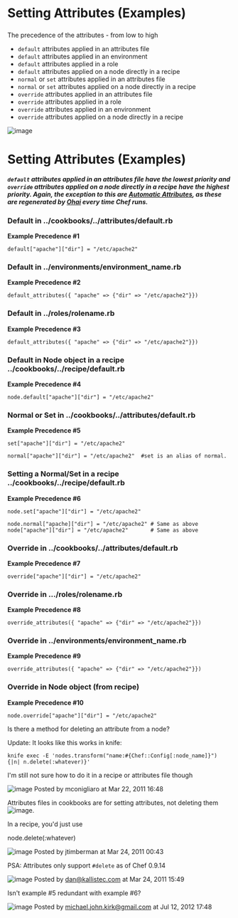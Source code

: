 Setting Attributes (Examples)
=============================

  

##### 

The precedence of the attributes - from low to high

-   `default` attributes applied in an attributes file
-   `default` attributes applied in an environment
-   `default` attributes applied in a role
-   `default` attributes applied on a node directly in a recipe
-   `normal` or `set` attributes applied in an attributes file
-   `normal` or `set` attributes applied on a node directly in a recipe
-   `override` attributes applied in an attributes file
-   `override` attributes applied in a role
-   `override` attributes applied in an environment
-   `override` attributes applied on a node directly in a recipe

![image](../attachments/8257848/20840584.jpg)

Setting Attributes (Examples)
=============================

##### `default` attributes applied in an attributes file have the lowest priority and `override` attributes applied on a node directly in a recipe have the highest priority. Again, the exception to this are [Automatic Attributes](Automatic%20Attributes.html "Automatic Attributes"), as these are regenerated by [Ohai](Ohai.html "Ohai") every time Chef runs.

  
  
  
  

### Default in ../cookbooks/../attributes/default.rb

**Example Precedence \#1**

    default["apache"]["dir"] = "/etc/apache2"

### Default in ../environments/environment\_name.rb

**Example Precedence \#2**

    default_attributes({ "apache" => {"dir" => "/etc/apache2"}})

### Default in ../roles/rolename.rb

**Example Precedence \#3**

    default_attributes({ "apache" => {"dir" => "/etc/apache2"}})

### Default in Node object in a recipe ../cookbooks/../recipe/default.rb

**Example Precedence \#4**

    node.default["apache"]["dir"] = "/etc/apache2"

### Normal or Set in ../cookbooks/../attributes/default.rb

**Example Precedence \#5**

    set["apache"]["dir"] = "/etc/apache2"

    normal["apache"]["dir"] = "/etc/apache2"  #set is an alias of normal.

### Setting a Normal/Set in a recipe ../cookbooks/../recipe/default.rb

**Example Precedence \#6**

    node.set["apache"]["dir"] = "/etc/apache2"

    node.normal["apache]["dir"] = "/etc/apache2" # Same as above
    node["apache"]["dir"] = "/etc/apache2"       # Same as above

### Override in ../cookbooks/../attributes/default.rb

**Example Precedence \#7**

    override["apache"]["dir"] = "/etc/apache2"

### Override in .../roles/rolename.rb

**Example Precedence \#8**

    override_attributes({ "apache" => {"dir" => "/etc/apache2"}})

### Override in ../environments/environment\_name.rb

**Example Precedence \#9**

    override_attributes({ "apache" => {"dir" => "/etc/apache2"}})

### Override in Node object (from recipe)

**Example Precedence \#10**

    node.override["apache"]["dir"] = "/etc/apache2"

  
  
  
  

  

Is there a method for deleting an attribute from a node?

Update: It looks like this works in knife:

    knife exec -E 'nodes.transform("name:#{Chef::Config[:node_name]}") {|n| n.delete(:whatever)}'

I'm still not sure how to do it in a recipe or attributes file though

![image](images/icons/comment_16.gif) Posted by mconigliaro at Mar 22,
2011 16:48

Attributes files in cookbooks are for setting attributes, not deleting
them ![image](images/icons/emoticons/smile.gif).

In a recipe, you'd just use

node.delete(:whatever)

![image](images/icons/comment_16.gif) Posted by jtimberman at Mar 24,
2011 00:43

PSA: Attributes only support `#delete` as of Chef 0.9.14

![image](images/icons/comment_16.gif) Posted by dan@kallistec.com at Mar
24, 2011 15:49

Isn't example \#5 redundant with example \#6?

![image](images/icons/comment_16.gif) Posted by
michael.john.kirk@gmail.com at Jul 12, 2012 17:48
